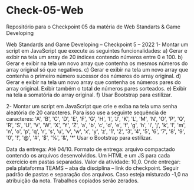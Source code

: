 # Check-05-Web
Repositório para o Checkpoint 05 da matéria de Web Standarts &amp; Game Developing


Web Standards and Game Developing – Checkpoint 5 – 2022 
1- Montar um script em JavaScript que execute as seguintes funcionalidades: 
a) Gerar e exibir na tela um array de 20 índices contendo números entre 0 e 100. 
b) Gerar e exibir na tela um novo array que contenha os mesmos números do array original só que negativos. 
c) Gerar e exibir na tela um novo array que contenha o primeiro número sucessor dos números do array original. 
d) Gerar e exibir na tela um novo array que contenha os números pares do array original. Exibir também o total de 
números pares sorteados.
e) Exibir na tela a somatória do array original.
f) Usar Bootstrap para estilizar.

2- Montar um script em JavaScript que crie e exiba na tela uma senha aleatória de 20 caracteres. Para isso use a 
seguinte sequência de caracteres:
'A', 'B', 'C', 'D', 'E', 'F', 'G', 'H', 'I', 'J', 'K', 'L', 'M', 'N', 'O', 'P', 'Q', 'R', 'S', 'U', 'V', 'W', 
'X', 'Y', 'Z', 'a', 'b', 'c', 'd', 'e', 'f', 'g', 'h', 'i', 'j', 'k', 'l', 'm', 'n', 'o', 'p', 'q', 'r', 's', 'u', 'v', 
'w', 'x', 'y', 'z', '1', '2', '3', '4', '5', '6', '7', '8', '9', '0', '!', '@', '#', '$', '%', '&', '*' 
Usar o Bootstrap para estilizar.


Data da entrega: Até 04/10.
Formato de entrega: arquivo compactado contendo os arquivos desenvolvidos. Um HTML e um JS para cada exercício
em pastas separadas.
Valor da atividade: 10,0.
Onde entregar: pela plataforma TEAMS – aba da disciplina – link do checkpoint.
Seguir padrão de pastas e separação dos arquivos. Caso esteja misturado -1,0 na atribuição da nota.
Trabalhos copiados serão zerados.
